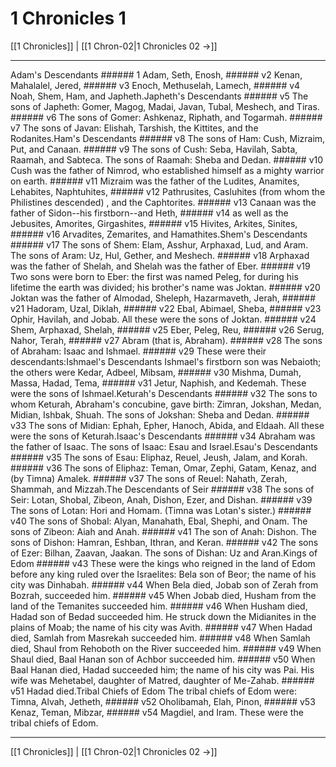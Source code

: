 # 1 Chronicles 1

[[1 Chronicles]] | [[1 Chron-02|1 Chronicles 02 →]]
***

Adam's Descendants ###### 1 Adam, Seth, Enosh, ###### v2 Kenan, Mahalalel, Jered, ###### v3 Enoch, Methuselah, Lamech, ###### v4 Noah, Shem, Ham, and Japheth.Japheth's Descendants ###### v5 The sons of Japheth: Gomer, Magog, Madai, Javan, Tubal, Meshech, and Tiras. ###### v6 The sons of Gomer: Ashkenaz, Riphath, and Togarmah. ###### v7 The sons of Javan: Elishah, Tarshish, the Kittites, and the Rodanites.Ham's Descendants ###### v8 The sons of Ham: Cush, Mizraim, Put, and Canaan. ###### v9 The sons of Cush: Seba, Havilah, Sabta, Raamah, and Sabteca. The sons of Raamah: Sheba and Dedan. ###### v10 Cush was the father of Nimrod, who established himself as a mighty warrior on earth. ###### v11 Mizraim was the father of the Ludites, Anamites, Lehabites, Naphtuhites, ###### v12 Pathrusites, Casluhites (from whom the Philistines descended) , and the Caphtorites. ###### v13 Canaan was the father of Sidon--his firstborn--and Heth, ###### v14 as well as the Jebusites, Amorites, Girgashites, ###### v15 Hivites, Arkites, Sinites, ###### v16 Arvadites, Zemarites, and Hamathites.Shem's Descendants ###### v17 The sons of Shem: Elam, Asshur, Arphaxad, Lud, and Aram. The sons of Aram: Uz, Hul, Gether, and Meshech. ###### v18 Arphaxad was the father of Shelah, and Shelah was the father of Eber. ###### v19 Two sons were born to Eber: the first was named Peleg, for during his lifetime the earth was divided; his brother's name was Joktan. ###### v20 Joktan was the father of Almodad, Sheleph, Hazarmaveth, Jerah, ###### v21 Hadoram, Uzal, Diklah, ###### v22 Ebal, Abimael, Sheba, ###### v23 Ophir, Havilah, and Jobab. All these were the sons of Joktan. ###### v24 Shem, Arphaxad, Shelah, ###### v25 Eber, Peleg, Reu, ###### v26 Serug, Nahor, Terah, ###### v27 Abram (that is, Abraham). ###### v28 The sons of Abraham: Isaac and Ishmael. ###### v29 These were their descendants:Ishmael's Descendants Ishmael's firstborn son was Nebaioth; the others were Kedar, Adbeel, Mibsam, ###### v30 Mishma, Dumah, Massa, Hadad, Tema, ###### v31 Jetur, Naphish, and Kedemah. These were the sons of Ishmael.Keturah's Descendants ###### v32 The sons to whom Keturah, Abraham's concubine, gave birth: Zimran, Jokshan, Medan, Midian, Ishbak, Shuah. The sons of Jokshan: Sheba and Dedan. ###### v33 The sons of Midian: Ephah, Epher, Hanoch, Abida, and Eldaah. All these were the sons of Keturah.Isaac's Descendants ###### v34 Abraham was the father of Isaac. The sons of Isaac: Esau and Israel.Esau's Descendants ###### v35 The sons of Esau: Eliphaz, Reuel, Jeush, Jalam, and Korah. ###### v36 The sons of Eliphaz: Teman, Omar, Zephi, Gatam, Kenaz, and (by Timna) Amalek. ###### v37 The sons of Reuel: Nahath, Zerah, Shammah, and Mizzah.The Descendants of Seir ###### v38 The sons of Seir: Lotan, Shobal, Zibeon, Anah, Dishon, Ezer, and Dishan. ###### v39 The sons of Lotan: Hori and Homam. (Timna was Lotan's sister.) ###### v40 The sons of Shobal: Alyan, Manahath, Ebal, Shephi, and Onam. The sons of Zibeon: Aiah and Anah. ###### v41 The son of Anah: Dishon. The sons of Dishon: Hamran, Eshban, Ithran, and Keran. ###### v42 The sons of Ezer: Bilhan, Zaavan, Jaakan. The sons of Dishan: Uz and Aran.Kings of Edom ###### v43 These were the kings who reigned in the land of Edom before any king ruled over the Israelites: Bela son of Beor; the name of his city was Dinhabah. ###### v44 When Bela died, Jobab son of Zerah from Bozrah, succeeded him. ###### v45 When Jobab died, Husham from the land of the Temanites succeeded him. ###### v46 When Husham died, Hadad son of Bedad succeeded him. He struck down the Midianites in the plains of Moab; the name of his city was Avith. ###### v47 When Hadad died, Samlah from Masrekah succeeded him. ###### v48 When Samlah died, Shaul from Rehoboth on the River succeeded him. ###### v49 When Shaul died, Baal Hanan son of Achbor succeeded him. ###### v50 When Baal Hanan died, Hadad succeeded him; the name of his city was Pai. His wife was Mehetabel, daughter of Matred, daughter of Me-Zahab. ###### v51 Hadad died.Tribal Chiefs of Edom The tribal chiefs of Edom were: Timna, Alvah, Jetheth, ###### v52 Oholibamah, Elah, Pinon, ###### v53 Kenaz, Teman, Mibzar, ###### v54 Magdiel, and Iram. These were the tribal chiefs of Edom.

***
[[1 Chronicles]] | [[1 Chron-02|1 Chronicles 02 →]]
